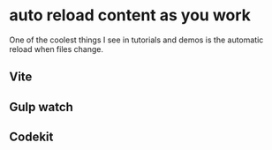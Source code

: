 # auto reload content as you work

One of the coolest things I see in tutorials and demos is the automatic reload when files change.

## Vite

## Gulp watch

## Codekit
